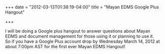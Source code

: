 +++
date = "2012-03-13T01:38:19-04:00"
title = "Mayan EDMS Google Plus Hangout"

+++

I will be doing a Google plus hangout to answer questions about Mayan EDMS and document management for those using it or planning to use it. So if you have a Google Plus account drop by Wednesday March 14, 2012 at about 7:00pm AST for the first ever Mayan EDMS Hangout!
